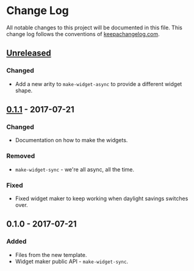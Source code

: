 # Change Log
All notable changes to this project will be documented in this file. This change log follows the conventions of [keepachangelog.com](http://keepachangelog.com/).

## [Unreleased]
### Changed
- Add a new arity to `make-widget-async` to provide a different widget shape.

## [0.1.1] - 2017-07-21
### Changed
- Documentation on how to make the widgets.

### Removed
- `make-widget-sync` - we're all async, all the time.

### Fixed
- Fixed widget maker to keep working when daylight savings switches over.

## 0.1.0 - 2017-07-21
### Added
- Files from the new template.
- Widget maker public API - `make-widget-sync`.

[Unreleased]: https://github.com/your-name/collabo/compare/0.1.1...HEAD
[0.1.1]: https://github.com/your-name/collabo/compare/0.1.0...0.1.1
